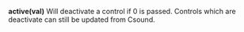 <a name="active"></a>**active(val)** Will deactivate a control if 0 is passed. Controls which are deactivate can still be updated from Csound.